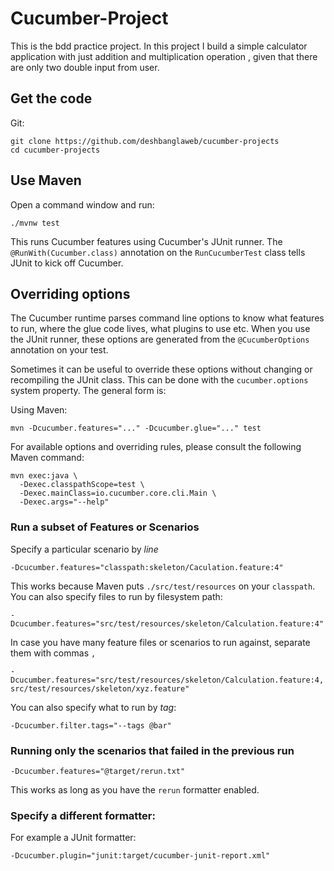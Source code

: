# Cucumber-Project

This is the bdd practice project.
In this project I build a simple calculator application with just addition and multiplication operation ,
given that there are only two double input from user.



## Get the code

Git:

    git clone https://github.com/deshbanglaweb/cucumber-projects
    cd cucumber-projects

## Use Maven

Open a command window and run:

    ./mvnw test

This runs Cucumber features using Cucumber's JUnit runner. The `@RunWith(Cucumber.class)` annotation on the 
`RunCucumberTest` class tells JUnit to kick off Cucumber.

## Overriding options

The Cucumber runtime parses command line options to know what features to run, where the glue code lives, what plugins to use etc.
When you use the JUnit runner, these options are generated from the `@CucumberOptions` annotation on your test.

Sometimes it can be useful to override these options without changing or recompiling the JUnit class. This can be done with the
`cucumber.options` system property. The general form is:

Using Maven:

    mvn -Dcucumber.features="..." -Dcucumber.glue="..." test

For available options and overriding rules, please consult the following Maven command:

    mvn exec:java \
      -Dexec.classpathScope=test \
      -Dexec.mainClass=io.cucumber.core.cli.Main \
      -Dexec.args="--help"

### Run a subset of Features or Scenarios

Specify a particular scenario by *line*

    -Dcucumber.features="classpath:skeleton/Caculation.feature:4"

This works because Maven puts `./src/test/resources` on your `classpath`.
You can also specify files to run by filesystem path:

    -Dcucumber.features="src/test/resources/skeleton/Calculation.feature:4"

In case you have many feature files or scenarios to run against, separate them with commas `,`

    -Dcucumber.features="src/test/resources/skeleton/Calculation.feature:4, src/test/resources/skeleton/xyz.feature"

You can also specify what to run by *tag*:

    -Dcucumber.filter.tags="--tags @bar"

### Running only the scenarios that failed in the previous run

    -Dcucumber.features="@target/rerun.txt"

This works as long as you have the `rerun` formatter enabled.

### Specify a different formatter:

For example a JUnit formatter:

    -Dcucumber.plugin="junit:target/cucumber-junit-report.xml"
